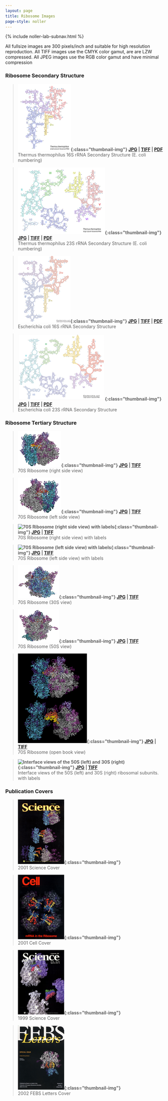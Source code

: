 ```yaml
---
layout: page
title: Ribosome Images
page-style: noller
---
```



{% include noller-lab-subnav.html %} 


All fullsize images are 300 pixels/inch and suitable for high resolution reproduction. All TIFF images use the CMYK color gamut, are are LZW compressed. All JPEG images use the RGB color gamut and have minimal compression

### **Ribosome Secondary Structure**

> **![Thermus thermophilus 16S](images/figs/thermus_16s_2ndry.gif){:class="thumbnail-img"} [JPG](images/figs/thermus_16s_2ndry.jpg) | [TIFF](images/figs/thermus_16s_2ndry.tif) | [PDF](images/figs/thermus_16s_2ndry.pdf)**<br/>
Thermus thermophilus 16S rRNA Secondary Structure 
(E. coli numbering) 

> **![Thermus thermophilus 23S](images/figs/thermus_23s_2ndry.gif){:class="thumbnail-img"} [JPG](images/figs/thermus_23s_2ndry.jpg) | [TIFF](images/figs/thermus_23s_2ndry.tif) | [PDF](images/figs/thermus_23s_2ndry.pdf)**<br/>
Thermus thermophilus 23S 
rRNA Secondary Structure 
(E. coli numbering) 

> **![Escherichia coli 16S](images/figs/ecoli_16s.gif){:class="thumbnail-img"} [JPG](images/figs/ecoli_16s.jpg) | [TIFF](images/figs/ecoli_16s.tif) | [PDF](images/figs/ecoli_16s.pdf)**<br/>
Escherichia coli 16S 
rRNA Secondary Structure 

> **![Escherichia coli 23S](images/figs/ecoli_23s.gif){:class="thumbnail-img"} [JPG](images/figs/ecoli_23s.jpg) | [TIFF](images/figs/ecoli_23s.tif) | [PDF](images/figs/ecoli_23s.pdf)**<br/>
Escherichia coli 23S 
rRNA Secondary Structure 

### **Ribosome Tertiary Structure**

> **![70S Ribosome (right side view)](images/figs/70s_atrna_nolabels_sm.gif){:class="thumbnail-img"} [JPG](images/figs/70s_atrna_nolabels.jpg) | [TIFF](images/figs/70s_atrna_cymk_nolabels.tif)**<br/>
70S Ribosome (right side view)

> **![70S Ribosome (left side view)](images/figs/70s_etrna_nolabels_sm.gif){:class="thumbnail-img"} [JPG](images/figs/70s_etrna_nolabels.jpg) | [TIFF](images/figs/70s_etrna_cymk_nolabels.tif)**<br/>
70S Ribosome (left side view)

> **![70S Ribosome (right side view) 
with labels](images/figs/70s_atrna_labels_sm.gif){:class="thumbnail-img"} [JPG](images/figs/70s_atrna_labels.jpg) | [TIFF](images/figs/70s_atrna_cmyk_labels.tif)**<br/>
70S Ribosome (right side view) 
with labels

> **![70S Ribosome (left side view) 
with labels](images/figs/70s_etrna_labels_sm.gif){:class="thumbnail-img"} [JPG](images/figs/70s_etrna_cmyk_labels.jpg) | [TIFF](images/figs/70s_etrna_cmyk_labels.tif)**<br/>
70S Ribosome (left side view) 
with labels

> **![70S Ribosome (30S view)](images/figs/70s_30s_nolabels_sm.gif){:class="thumbnail-img"} [JPG](images/figs/70s_30s_cymk_nolabels.jpg) | [TIFF](images/figs/70s_30s_cymk_nolabels.tif)**<br/>
70S Ribosome (30S view) 

> **![70S Ribosome (50S view) ](images/figs/70s_50s_nolabels_sm.gif){:class="thumbnail-img"} [JPG](images/figs/70s_50s_cymk_nolabels.jpg) | [TIFF](images/figs/70s_50s_cymk_nolabels.tif)**<br/>
70S Ribosome (50S view)


> **![70S Ribosome (open book view)](images/figs/70s_openbook_nolabels_sm.gif){:class="thumbnail-img"} [JPG](images/figs/70s_openbook_nolabels.jpg) | [TIFF](images/figs/70s_openbook_nolabels.tif)**<br/>
70S Ribosome (open book view)

> **![Interface views of the 
50S (left) and 30S (right)](images/figs/50s_30s_labels_sm.gif){:class="thumbnail-img"} [JPG](images/figs/50s_30s_labels.jpg) | [TIFF](images/figs/50s_30s_labels.tif)**<br/>
Interface views of the 
50S (left) and 30S (right) 
ribosomal subunits. 
with labels 

### **Publication Covers**

> **![2001 Science Cover](images/figs/sciencecover_2001_sm.jpg){:class="thumbnail-img"}**<br/>
2001 Science Cover 

> **![2001 Cell Cover ](images/figs/cellcover_sm.jpg){:class="thumbnail-img"}**<br/>
2001 Cell Cover 

> **![1999 Science Cover](images/figs/sciencecover_1999_sm.jpg){:class="thumbnail-img"}**<br/>
1999 Science Cover  

> **![2002 FEBS Letters Cover ](images/figs/febscover_sm.jpg){:class="thumbnail-img"}**<br/>
2002 FEBS Letters Cover 
   
   